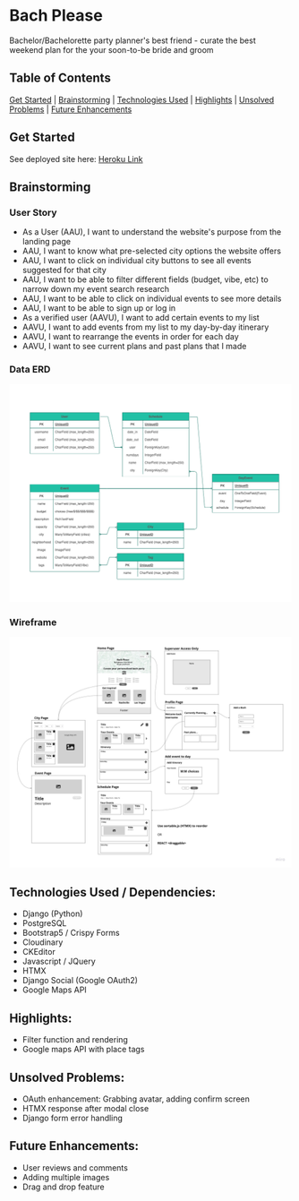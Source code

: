 # Bach Please

Bachelor/Bachelorette party planner's best friend - curate the best weekend plan for the your soon-to-be bride and groom 


## Table of Contents
[Get Started](https://github.com/skim121/bachplease/#get-started) 
|
[Brainstorming](https://github.com/skim121/bachplease/#brainstorming) 
|
[Technologies Used](https://github.com/skim121/bachplease/#technologies-used)
|
[Highlights](https://github.com/skim121/bachplease/#highlights)
|
[Unsolved Problems](https://github.com/skim121/bachplease/#unsolved-problems)
|
[Future Enhancements](https://github.com/skim121/bachplease/#future-enhancements)


## Get Started
See deployed site here: [Heroku Link](http://bachplease.herokuapp.com/)

## Brainstorming

### User Story
- As a User (AAU), I want to understand the website's purpose from the landing page
- AAU, I want to know what pre-selected city options the website offers
- AAU, I want to click on individual city buttons to see all events suggested for that city
- AAU, I want to be able to filter different fields (budget, vibe, etc) to narrow down my event search research
- AAU, I want to be able to click on individual events to see more details
- AAU, I want to be able to sign up or log in
- As a verified user (AAVU), I want to add certain events to my list
- AAVU, I want to add events from my list to my day-by-day itinerary
- AAVU, I want to rearrange the events in order for each day
- AAVU, I want to see current plans and past plans that I made


### Data ERD 
![ERD](bachpleaseerd.png)


### Wireframe
![Wireframe](bachpleasewireframe.jpg)


## Technologies Used / Dependencies:
- Django (Python)
- PostgreSQL
- Bootstrap5 / Crispy Forms
- Cloudinary
- CKEditor
- Javascript / JQuery
- HTMX 
- Django Social (Google OAuth2)
- Google Maps API

## Highlights:
- Filter function and rendering 
- Google maps API with place tags 

## Unsolved Problems:
- OAuth enhancement: Grabbing avatar, adding confirm screen 
- HTMX response after modal close
- Django form error handling

## Future Enhancements:
- User reviews and comments
- Adding multiple images
- Drag and drop feature

